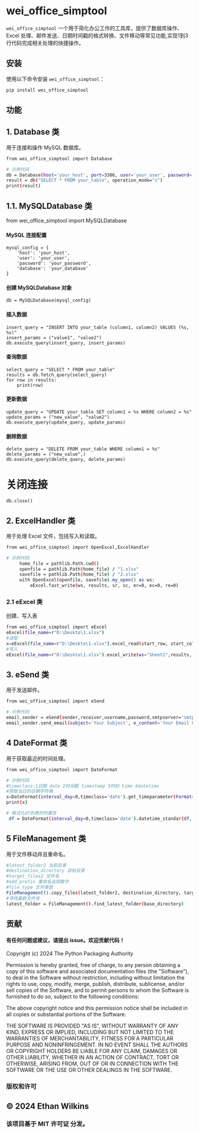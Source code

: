 # wei_office_simptool

`wei_office_simptool` 一个用于简化办公工作的工具库，提供了数据库操作、Excel 处理、邮件发送、日期时间戳的格式转换、文件移动等常见功能,实现1到3行代码完成相关处理的快捷操作。

## 安装

使用以下命令安装 `wei_office_simptool`：

```bash
pip install wei_office_simptool
```

## 功能

## 1. Database 类
用于连接和操作 MySQL 数据库。
```bash
from wei_office_simptool import Database

# 示例代码
db = Database(host='your_host', port=3306, user='your_user', password='your_password', db='your_database')
result = db("SELECT * FROM your_table", operation_mode="s")
print(result)
```
## 1.1. MySQLDatabase 类
from wei_office_simptool import MySQLDatabase

#### MySQL 连接配置
    mysql_config = {
        'host': 'your_host',
        'user': 'your_user',
        'password': 'your_password',
        'database': 'your_database'
    }

#### 创建 MySQLDatabase 对象
    db = MySQLDatabase(mysql_config)

#### 插入数据
    insert_query = "INSERT INTO your_table (column1, column2) VALUES (%s, %s)"
    insert_params = ("value1", "value2")
    db.execute_query(insert_query, insert_params)

#### 查询数据
    select_query = "SELECT * FROM your_table"
    results = db.fetch_query(select_query)
    for row in results:
        print(row)

#### 更新数据
    update_query = "UPDATE your_table SET column1 = %s WHERE column2 = %s"
    update_params = ("new_value", "value2")
    db.execute_query(update_query, update_params)

#### 删除数据
    delete_query = "DELETE FROM your_table WHERE column1 = %s"
    delete_params = ("new_value",)
    db.execute_query(delete_query, delete_params)

# 关闭连接
    db.close()

## 2. ExcelHandler 类
用于处理 Excel 文件，包括写入和读取。

```bash
from wei_office_simptool import OpenExcel,ExcelHandler

# 示例代码
     home_file = pathlib.Path.cwd()
     openfile = pathlib.Path(home_file) / "1.xlsx"
     savefile = pathlib.Path(home_file) / "2.xlsx"
     with OpenExcel(openfile, savefile).my_open() as ws:
         eExcel.fast_write(ws, results, sr, sc, er=0, ec=0, re=0)
```

### 2.1 eExcel 类
创建、写入表
```bash
from wei_office_simptool import eExcel
eExcel(file_name=r"D:\Deskto\1.xlsx")
#读取
x=eExcel(file_name=r"D:\Deskto\1.xlsx").excel_read(start_row, start_col, end_row, end_col)
#写入
eExcel(file_name=r"D:\Deskto\1.xlsx").excel_write(ws="Sheet1",results, start_row, start_col, end_row, end_col)
```

## 3. eSend 类
用于发送邮件。

```bash
from wei_office_simptool import eSend

# 示例代码
email_sender = eSend(sender,receiver,username,password,smtpserver='smtp.126.com')
email_sender.send_email(subject='Your Subject', e_content='Your Email Content', file_paths=['/path/to/file/'], file_names=['attachment.txt'])
```

## 4 DateFormat 类
用于获取最近的时间处理。

```bash
from wei_office_simptool import DateFormat

# 示例代码
#timeclass:1日期 date 2时间戳 timestamp 3时刻 time 4datetime
#获取当日的日期字符串
x=DateFormat(interval_day=0,timeclass='date').get_timeparameter(Format="%Y-%m-%d")
print(x)

# 格式化df的表的列属性
 df = DateFormat(interval_day=0,timeclass='date').datetime_standar(df, '日期')
```

## 5 FileManagement 类
用于文件移动并且重命名。
```bash
#latest_folder2 当前目录
#destination_directory 目标目录
#target_files2 文件名
#add_prefix 重命名去除数字
#file_type 文件类型
FileManagement().copy_files(latest_folder2, destination_directory, target_files2, rename=True,file_type="xls")
#寻找最新文件夹
latest_folder = FileManagement().find_latest_folder(base_directory)
```

## 贡献
#### 有任何问题或建议，请提出 issue。欢迎贡献代码！

Copyright (c) 2024 The Python Packaging Authority
 
Permission is hereby granted, free of charge, to any person obtaining a copy
of this software and associated documentation files (the "Software"), to deal
in the Software without restriction, including without limitation the rights
to use, copy, modify, merge, publish, distribute, sublicense, and/or sell
copies of the Software, and to permit persons to whom the Software is
furnished to do so, subject to the following conditions:
 
The above copyright notice and this permission notice shall be included in all
copies or substantial portions of the Software.
 
THE SOFTWARE IS PROVIDED "AS IS", WITHOUT WARRANTY OF ANY KIND, EXPRESS OR
IMPLIED, INCLUDING BUT NOT LIMITED TO THE WARRANTIES OF MERCHANTABILITY,
FITNESS FOR A PARTICULAR PURPOSE AND NONINFRINGEMENT. IN NO EVENT SHALL THE
AUTHORS OR COPYRIGHT HOLDERS BE LIABLE FOR ANY CLAIM, DAMAGES OR OTHER
LIABILITY, WHETHER IN AN ACTION OF CONTRACT, TORT OR OTHERWISE, ARISING FROM,
OUT OF OR IN CONNECTION WITH THE SOFTWARE OR THE USE OR OTHER DEALINGS IN THE
SOFTWARE.
### 版权和许可
## © 2024 Ethan Wilkins

### 该项目基于 MIT 许可证 分发。
